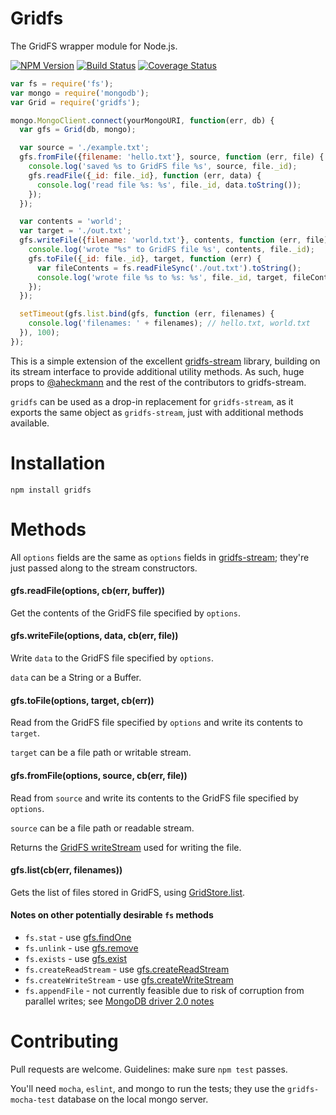 # Gridfs
The GridFS wrapper module for Node.js.

  [![NPM Version][npm-image]][npm-url]
  [![Build Status][travis-image]][travis-url]
  [![Coverage Status][coveralls-image]][coveralls-url]

```javascript
var fs = require('fs');
var mongo = require('mongodb');
var Grid = require('gridfs');

mongo.MongoClient.connect(yourMongoURI, function(err, db) {
  var gfs = Grid(db, mongo);

  var source = './example.txt';
  gfs.fromFile({filename: 'hello.txt'}, source, function (err, file) {
    console.log('saved %s to GridFS file %s', source, file._id);
    gfs.readFile({_id: file._id}, function (err, data) {
      console.log('read file %s: %s', file._id, data.toString());
    });
  });

  var contents = 'world';
  var target = './out.txt';
  gfs.writeFile({filename: 'world.txt'}, contents, function (err, file) {
    console.log('wrote "%s" to GridFS file %s', contents, file._id);
    gfs.toFile({_id: file._id}, target, function (err) {
      var fileContents = fs.readFileSync('./out.txt').toString();
      console.log('wrote file %s to %s: %s', file._id, target, fileContents);
    });
  });

  setTimeout(gfs.list.bind(gfs, function (err, filenames) {
    console.log('filenames: ' + filenames); // hello.txt, world.txt
  }), 100);
});
```

This is a simple extension of the excellent [gridfs-stream](https://github.com/aheckmann/gridfs-stream) library, building on its stream interface to provide additional utility methods. As such, huge props to [@aheckmann](https://github.com/aheckmann) and the rest of the contributors to gridfs-stream.

`gridfs` can be used as a drop-in replacement for `gridfs-stream`, as it exports the same object as `gridfs-stream`, just with additional methods available.

# Installation
```
npm install gridfs
```

# Methods

All `options` fields are the same as `options` fields in [gridfs-stream](https://github.com/aheckmann/gridfs-stream); they're just passed along to the stream constructors.

#### gfs.readFile(options, cb(err, buffer))
Get the contents of the GridFS file specified by `options`.

#### gfs.writeFile(options, data, cb(err, file))
Write `data` to the GridFS file specified by `options`.

`data` can be a String or a Buffer.
#### gfs.toFile(options, target, cb(err))
Read from the GridFS file specified by `options` and write its contents to `target`.

`target` can be a file path or writable stream.

#### gfs.fromFile(options, source, cb(err, file))
Read from `source` and write its contents to the GridFS file specified by `options`.

`source` can be a file path or readable stream.

Returns the [GridFS writeStream](https://github.com/aheckmann/gridfs-stream#createwritestream) used for writing the file.

#### gfs.list(cb(err, filenames))
Gets the list of files stored in GridFS, using [GridStore.list](http://mongodb.github.io/node-mongodb-native/api-generated/gridstore.html#gridstore-list).

#### Notes on other potentially desirable `fs` methods
- `fs.stat` - use [gfs.findOne](https://github.com/aheckmann/gridfs-stream#accessing-file-metadata)
- `fs.unlink` - use [gfs.remove](https://github.com/aheckmann/gridfs-stream#removing-files)
- `fs.exists` - use [gfs.exist](https://github.com/aheckmann/gridfs-stream#check-if-file-exists)
- `fs.createReadStream` - use [gfs.createReadStream](https://github.com/aheckmann/gridfs-stream#createreadstream)
- `fs.createWriteStream` - use [gfs.createWriteStream](https://github.com/aheckmann/gridfs-stream#createwritestream)
- `fs.appendFile` - not currently feasible due to risk of corruption from parallel writes; see [MongoDB driver 2.0 notes](http://mongodb.github.io/node-mongodb-native/2.0/meta/changes-from-1.0/)

# Contributing
Pull requests are welcome. Guidelines: make sure `npm test` passes.

You'll need `mocha`, `eslint`, and mongo to run the tests; they use the `gridfs-mocha-test` database on the local mongo server.

[npm-image]: https://img.shields.io/npm/v/gridfs.svg?style=flat
[npm-url]: https://www.npmjs.com/package/gridfs
[travis-image]: https://img.shields.io/travis/LewisJEllis/gridfs.svg?style=flat
[travis-url]: https://travis-ci.org/LewisJEllis/gridfs
[coveralls-image]: https://coveralls.io/repos/LewisJEllis/gridfs/badge.svg?branch=master
[coveralls-url]: https://coveralls.io/r/LewisJEllis/gridfs?branch=master
